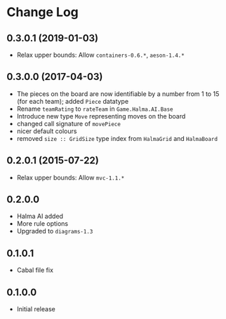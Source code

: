 # Change Log

## 0.3.0.1 (2019-01-03)

- Relax upper bounds: Allow `containers-0.6.*`, `aeson-1.4.*`

## 0.3.0.0 (2017-04-03)

- The pieces on the board are now identifiable by a number from 1 to 15 (for each team); added `Piece` datatype
- Rename `teamRating` to `rateTeam` in `Game.Halma.AI.Base`
- Introduce new type `Move` representing moves on the board
- changed call signature of `movePiece`
- nicer default colours
- removed `size :: GridSize` type index from `HalmaGrid` and `HalmaBoard`

## 0.2.0.1 (2015-07-22)

- Relax upper bounds: Allow `mvc-1.1.*`

## 0.2.0.0

- Halma AI added
- More rule options
- Upgraded to `diagrams-1.3`

## 0.1.0.1

- Cabal file fix

## 0.1.0.0

- Initial release
